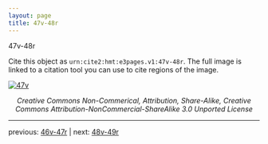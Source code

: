 ```yaml
---
layout: page
title: 47v-48r
---
```


47v-48r

Cite this object as `urn:cite2:hmt:e3pages.v1:47v-48r`.  The full image is linked to a citation tool you can use to cite regions of the image.

[![47v](http://www.homermultitext.org/iipsrv?IIIF=/project/homer/pyramidal/deepzoom/hmt/e3bifolio/v1/E3_47v_48r.tif/full/800,/0/default.jpg)](http://www.homermultitext.org/ict2/?urn=urn:cite2:hmt:e3bifolio.v1:E3_47v_48r) 

<p style="text-align: center; font-style: italic;">Creative Commons Non-Commerical, Attribution, Share-Alike, Creative Commons Attribution-NonCommercial-ShareAlike 3.0 Unported License</p>

---

previous: [46v-47r](../46v-47r/) | next: [48v-49r](../48v-49r/)